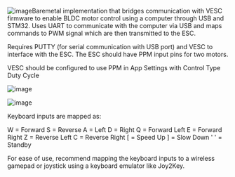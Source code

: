 ![image](https://github.com/user-attachments/assets/f0d9774c-8225-4552-bf1b-25ce14ed8478)Baremetal implementation that bridges communication with VESC firmware to enable BLDC motor control using a computer through USB and STM32. Uses UART to communicate with the computer via USB and maps commands to PWM signal which are then transmitted to the ESC.

Requires PUTTY (for serial communication with USB port) and VESC to interface with the ESC. The ESC should have PPM input pins for two motors.

VESC should be configured to use PPM in App Settings with Control Type Duty Cycle

![image](https://github.com/user-attachments/assets/301c3701-9792-4ffe-94b8-05894c9145e6)

![image](https://github.com/user-attachments/assets/059bc42d-0e93-4d84-8005-6cdc22be5d67)

Keyboard inputs are mapped as:

W = Forward
S = Reverse
A = Left
D = Right
Q = Forward Left
E = Forward Right
Z = Reverse Left
C = Reverse Right
[ = Speed Up
] = Slow Down
' ' = Standby

For ease of use, recommend mapping the keyboard inputs to a wireless gamepad or joystick using a keyboard emulator like Joy2Key.
